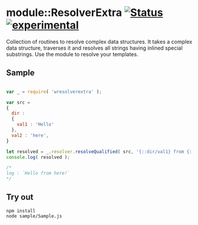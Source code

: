 
# module::ResolverExtra [![Status](https://github.com/Wandalen/wResolverExtra/workflows/Publish/badge.svg)](https://github.com/Wandalen/wResolverExtra/actions?query=workflow%3APublish) [![experimental](https://img.shields.io/badge/stability-experimental-orange.svg)](https://github.com/emersion/stability-badges#experimental)

Collection of routines to resolve complex data structures. It takes a complex data structure, traverses it and resolves all strings having inlined special substrings. Use the module to resolve your templates.

## Sample

```js

var _ = require( 'wresolverextra' );

var src =
{
  dir :
  {
    val1 : 'Hello'
  },
  val2 : 'here',
}

let resolved = _.resolver.resolveQualified( src, '{::dir/val1} from {::val2}!' );
console.log( resolved );

/*
log : `Hello from here!`
*/

```

## Try out

```
npm install
node sample/Sample.js
```
